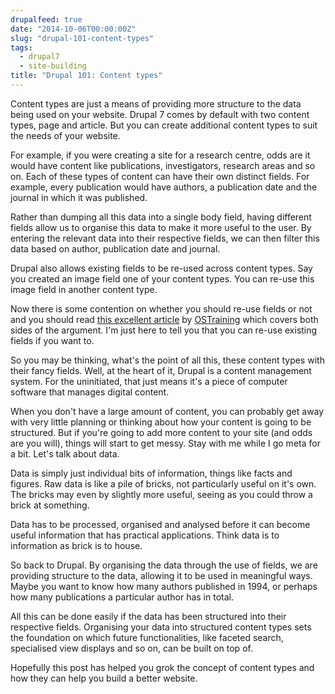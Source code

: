 ```yaml
---
drupalfeed: true
date: "2014-10-06T00:00:00Z"
slug: "drupal-101-content-types"
tags:
  - drupal7
  - site-building
title: "Drupal 101: Content types"
---
```


Content types are just a means of providing more structure to the data being used on your website. Drupal 7 comes by default with two content types, page and article. But you can create additional content types to suit the needs of your website.

For example, if you were creating a site for a research centre, odds are it would have content like publications, investigators, research areas and so on. Each of these types of content can have their own distinct fields. For example, every publication would have authors, a publication date and the journal in which it was published.

Rather than dumping all this data into a single body field, having different fields allow us to organise this data to make it more useful to the user. By entering the relevant data into their respective fields, we can then filter this data based on author, publication date and journal.

Drupal also allows existing fields to be re-used across content types. Say you created an image field one of your content types. You can re-use this image field in another content type.

Now there is some contention on whether you should re-use fields or not and you should read [this excellent article](https://www.ostraining.com/blog/drupal/re-using-drupal-fields/) by [OSTraining](https://www.ostraining.com/) which covers both sides of the argument. I'm just here to tell you that you can re-use existing fields if you want to.

So you may be thinking, what's the point of all this, these content types with their fancy fields. Well, at the heart of it, Drupal is a content management system. For the uninitiated, that just means it's a piece of computer software that manages digital content.

When you don't have a large amount of content, you can probably get away with very little planning or thinking about how your content is going to be structured. But if you're going to add more content to your site (and odds are you will), things will start to get messy. Stay with me while I go meta for a bit. Let's talk about data.

Data is simply just individual bits of information, things like facts and figures. Raw data is like a pile of bricks, not particularly useful on it's own. The bricks may even by slightly more useful, seeing as you could throw a brick at something.

Data has to be processed, organised and analysed before it can become useful information that has practical applications. Think data is to information as brick is to house.

So back to Drupal. By organising the data through the use of fields, we are providing structure to the data, allowing it to be used in meaningful ways. Maybe you want to know how many authors published in 1994, or perhaps how many publications a particular author has in total.

All this can be done easily if the data has been structured into their respective fields. Organising your data into structured content types sets the foundation on which future functionalities, like faceted search, specialised view displays and so on, can be built on top of.

Hopefully this post has helped you grok the concept of content types and how they can help you build a better website.
